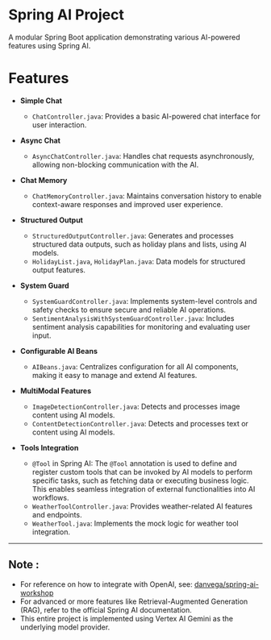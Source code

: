 # Spring AI Project
A modular Spring Boot application demonstrating various AI-powered features using Spring AI.

# Features

- **Simple Chat**
  - `ChatController.java`: Provides a basic AI-powered chat interface for user interaction.

- **Async Chat**
  - `AsyncChatController.java`: Handles chat requests asynchronously, allowing non-blocking communication with the AI.

- **Chat Memory**
  - `ChatMemoryController.java`: Maintains conversation history to enable context-aware responses and improved user experience.

- **Structured Output**
  - `StructuredOutputController.java`: Generates and processes structured data outputs, such as holiday plans and lists, using AI models.
  - `HolidayList.java`, `HolidayPlan.java`: Data models for structured output features.

- **System Guard**
  - `SystemGuardController.java`: Implements system-level controls and safety checks to ensure secure and reliable AI operations.
  - `SentimentAnalysisWithSystemGuardController.java`: Includes sentiment analysis capabilities for monitoring and evaluating user input.

- **Configurable AI Beans**
  - `AIBeans.java`: Centralizes configuration for all AI components, making it easy to manage and extend AI features.

- **MultiModal Features**
  - `ImageDetectionController.java`: Detects and processes image content using AI models.
  - `ContentDetectionController.java`: Detects and processes text or content using AI models.

- **Tools Integration**
  - `@Tool` in Spring AI: The `@Tool` annotation is used to define and register custom tools that can be invoked by AI models to perform specific tasks, such as fetching data or executing business logic. This enables seamless integration of external functionalities into AI workflows.
  - `WeatherToolController.java`: Provides weather-related AI features and endpoints.
  - `WeatherTool.java`: Implements the mock logic for weather tool integration.

---

## Note :

- For reference on how to integrate with OpenAI, see: [danvega/spring-ai-workshop](https://github.com/danvega/spring-ai-workshop)
- For advanced or more features like Retrieval-Augmented Generation (RAG), refer to the official Spring AI documentation.
- This entire project is implemented using Vertex AI Gemini as the underlying model provider.
